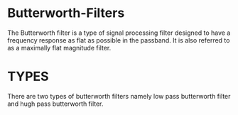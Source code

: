 # Butterworth-Filters

The Butterworth filter is a type of signal processing filter designed to have a frequency response as flat as possible in the passband. It is also referred to as a maximally flat magnitude filter. 

# TYPES

There are two types of butterworth filters namely low pass butterworth filter and hugh pass butterworth filter.

